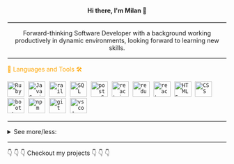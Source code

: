<h4 align="center"> Hi there, I'm Milan 👋 </h4>

<hr style="border:0.9px ridge lightgray"> </hr>

<p align="center">Forward-thinking Software Developer with a background working productively in dynamic environments, looking forward to learning new skills. </p>

  <!-- <p> 🎭 Fun 💯 fact:  </p> -->

<hr style="border:0.9px ridge lightgray"> </hr>

<p style="color:orange"> 💬 Languages and Tools 🛠️ </p>
<code><img style="margin-right:5px" height="35" width="39" src="https://encrypted-tbn0.gstatic.com/images?q=tbn:ANd9GcRfqN8TibosvoL-zcoD5gIJbbvIwQRsPXGd4w&usqp=CAU" alt="Ruby"></code>
<code><img style="margin-right:5px" height="35" width="39" src="https://www.computerhope.com/jargon/j/javascript.png" alt="JavaScript"></code>
<code><img style="margin-right:5px" height="35" width="39" src="https://encrypted-tbn0.gstatic.com/images?q=tbn:ANd9GcS1-hbc5uiUvkHxTIjHROe7pgI3f8TMFYUyGfoTPkIeUkttRD9xsBgNk7qC8z7ZGCWF23E&usqp=CAU" alt="rails"></code>
<code><img style="margin-right:5px" height="35" width="39" src="https://cloudblogs.microsoft.com/uploads/prod/sites/32/2020/05/SQL.png" alt="SQL"></code>
<code><img style="margin-right:5px" height="35" width="39" src="https://upload.wikimedia.org/wikipedia/commons/thumb/2/29/Postgresql_elephant.svg/1200px-Postgresql_elephant.svg.png" alt="postgreSQL"></code>
<code><img src="https://res.cloudinary.com/practicaldev/image/fetch/s--3zWuwYa3--/c_imagga_scale,f_auto,fl_progressive,h_900,q_auto,w_1600/https://dev-to-uploads.s3.amazonaws.com/uploads/articles/pdib9r9rk5j1m7oala1p.png" style="margin-right:5px" height="35" width="39" alt="react.js"></code>
<code><img style="margin-right:5px" height="35" width="39" src="https://chriscourses.com/img/blog/redux/redux.jpg" alt="redux"></code>
<code><img style="margin-right:5px" height="35" width="39" src="https://www.loginradius.com/blog/async/static/a53096b6796dd3d1e3f3df8bc77a6689/03979/index.png" alt="react-router"></code>
<code><img style="margin-right:5px" height="35" width="39" src="https://upload.wikimedia.org/wikipedia/commons/thumb/6/61/HTML5_logo_and_wordmark.svg/1200px-HTML5_logo_and_wordmark.svg.png" alt="HTML5"></code>
<code><img style="margin-right:5px" height="35" width="39" src="https://upload.wikimedia.org/wikipedia/commons/thumb/d/d5/CSS3_logo_and_wordmark.svg/1200px-CSS3_logo_and_wordmark.svg.png" alt="CSS"></code>
<code><img style="margin-right:5px" height="35" width="39" src="https://encrypted-tbn0.gstatic.com/images?q=tbn:ANd9GcQ7YM1mnDVjOkXzB1Y_dZKp8Hiuyi4q7U8wVQ&usqp=CAU"alt="bootstrap"></code>
<code><img style="margin-right:5px" height="35" width="39" src="https://www.zdnet.com/a/img/resize/41f98ac5e953bbdc816fda798ab505817d23e886/2020/01/13/7b52414d-132a-4ef9-b050-0f16e37f433b/npm.png?width=1200&height=1200&fit=crop&auto=webp" alt="npm"></code>
<code><img style="margin-right:5px" height="35" width="39" src="https://cdn-media-1.freecodecamp.org/images/VQhi-KgyeBh6jegrDc2zaLOGxsBWq0Bw5dNq" alt="git"></code>
<code><img style="margin-right:5px" height="35" width="39" src="https://upload.wikimedia.org/wikipedia/commons/thumb/9/9a/Visual_Studio_Code_1.35_icon.svg/2048px-Visual_Studio_Code_1.35_icon.svg.png" alt="vs code"></code>
<hr style="border:0.9px ridge lightgray"> </hr>
<details>
<summary>See more/less:</summary>
<hr style="border:0.9px ridge lightgray"> </hr>

<p style="color:orange"> 😺 GitHub Stats  📈</p>
<!-- * side by side pictures -->
<div>
  <spam><img style="align:center" width="33%" src="https://github-readme-stats.vercel.app/api?username=zicna&show_icons=true&theme=radical" alt="GitHub stats">
  <spam><img style="align:center" width="33%" src="https://github-readme-stats.vercel.app/api/top-langs/?username=zicna&layout=compact&show_icons=true&theme=radical" alt="Most used Languages"><div>
</div>

<hr style="border:0.9px ridge lightgray"> </hr>
<p style="color:orange">Connect with me:</p>

<a  href="mailto:zivkovicmilan1987@gmail.com"><img height="30px" width="35px" style="border-radius:25%" src="https://www.howtogeek.com/wp-content/uploads/2019/03/gmail-1.png?width=1198&trim=1,1&bg-color=000&pad=1,1"></a>
<a  href="https://www.linkedin.com/in/milan-m-zivkovic/"><img height="30px" width="35px" style="border-radius:25%" src="https://upload.wikimedia.org/wikipedia/commons/thumb/c/c9/Linkedin.svg/1200px-Linkedin.svg.png"></a>

<hr style="border:0.9px ridge lightgray"> </hr>

<p style="color:orange"> 🌱 currently working on:</p>
  
  - adding features to my projects
  - solidified and expand skills

<p style="color:orange"> 👉 Next on my learning list:</p>

- Algorithms and data structure
- AWS
- Node.js

<p style="color:orange">👯 I’m looking to:</p> 
  
- collaborate with newies to software industry and learn more about algorithms and data structures

<p style="color:orange">🥅 2020 Goals:</p>

- step into IT industry
- learn a new language (Python)

<p style="color:orange">Hobbies:</p>

- 🚵🏼‍♂️ Bike riding
- 🏃‍♂️ Trail running
- 📜 History books and documentaries
</details>

<hr style="border:0.9px ridge lightgray"> </hr>
👇 👇 👇 Checkout my projects 👇 👇 👇

<!-- [github]: https://github.com/zicna
[linkedin]: https://www.linkedin.com/feed/ -->

<!-- ! resources -->
<!-- *Github Stats: -->
<!-- https://github.com/anuraghazra/github-readme-stats -->
<!-- * emojis -->
<!-- https://emojidb.org/history-emojis -->
<!-- * Markdown basic syntax -->
<!--  https://dev.to/zicna/path-to-better-readmemd-through-markdown-syntax-42hd-->
<!-- * Other resources -->
<!-- https://dev.to/github/10-standout-github-profile-readmes-h2o -->
